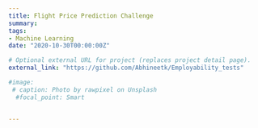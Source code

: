 ```yaml
---
title: Flight Price Prediction Challenge
summary: 
tags:
- Machine Learning
date: "2020-10-30T00:00:00Z"

# Optional external URL for project (replaces project detail page).
external_link: "https://github.com/Abhineetk/Employability_tests"

#image:
 # caption: Photo by rawpixel on Unsplash
  #focal_point: Smart


---
```


